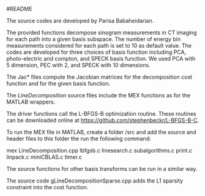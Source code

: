 #README

The source codes are developed by Parisa Babaheidarian. 

The provided functions decompose sinogram measurements in CT imaging for each path into a given basis subspace. The number of energy bin measurements considered for each path is set to 10 as default value. The codes are developed for three choices of basis function including PCA, photo-electric and compton, and SPECK basis function. We used PCA with 5 dimension, PEC with 2, and SPECK with 10 dimensions.

The Jac* files compute the Jacobian matrices for the decomposition cost function and for the given basis function. 

The *LineDecomposition* source files include the MEX functions as for the MATLAB wrappers.

The driver functions call the L-BFGS-B optimization routine. These routines can be downloaded online at https://github.com/stephenbeckr/L-BFGS-B-C.

To run the MEX file in MATLAB, create a folder /src and add the source and header files to this folder the run the following command:

 mex LineDecomposition.cpp lbfgsb.c linesearch.c subalgorithms.c print.c linpack.c miniCBLAS.c timer.c

The source functions for other basis transforms can be run in a similar way.

The source code gLineDecompositionSparse.cpp adds the L1 sparsity constraint into the cost function.